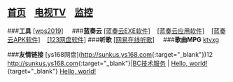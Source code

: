 [首页](https://sunkus.github.io)&nbsp;&nbsp;&nbsp;&nbsp;[电视TV](https://sunkus.github.io/tv)&nbsp;&nbsp;&nbsp;&nbsp;[监控](https://sunkus.github.io/jiankong)  
----------
###**工具**
[[wps2019]](http://pan.zzu.cc:99/d/Ali/WPS2019_Pro.exe)&nbsp;&nbsp;&nbsp;&nbsp;
###**蓝奏云**
[[蓝奏云EXE软件]](https://sunkus.lanzoux.com/b00zakeid)&nbsp;&nbsp;&nbsp;&nbsp;[[蓝奏云应用软件]](https://sunkus.lanzouw.com/b011q89ub)&nbsp;&nbsp;&nbsp;&nbsp;[[蓝奏云APK软件]](https://sunkus.lanzouw.com/b011zxpub)&nbsp;&nbsp;&nbsp;&nbsp;[[123网盘软件]](https://www.123pan.com/s/LPqA-E1vq)
###**听歌**
[[网易在线听歌]](https://music.163.com/#/discover/toplist?id=3778678)&nbsp;&nbsp;&nbsp;&nbsp;
###**歌曲MPG**
[ktvxg](https://www.ktvxg.com/single.aspx?Page=1)

###**友情链接**
[ys168网盘](<http://sunkus.ys168.com>{:target="_blank"})12
<http://sunkus.ys168.com>{:target="_blank"}|[BC技术服务](http://www.ccho.cc/bc/) |
[Hello, world!](http://example.com/){target="_blank"}
<a href="http://example.com/" target="_blank">Hello, world!</a>
